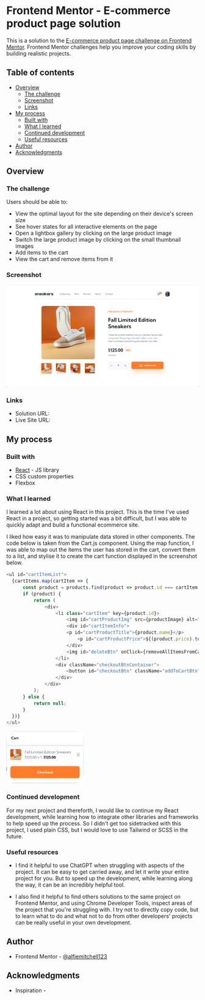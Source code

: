 # Frontend Mentor - E-commerce product page solution

This is a solution to the [E-commerce product page challenge on Frontend Mentor](https://www.frontendmentor.io/challenges/ecommerce-product-page-UPsZ9MJp6). Frontend Mentor challenges help you improve your coding skills by building realistic projects.

## Table of contents

- [Overview](#overview)
  - [The challenge](#the-challenge)
  - [Screenshot](#screenshot)
  - [Links](#links)
- [My process](#my-process)
  - [Built with](#built-with)
  - [What I learned](#what-i-learned)
  - [Continued development](#continued-development)
  - [Useful resources](#useful-resources)
- [Author](#author)
- [Acknowledgments](#acknowledgments)

## Overview

### The challenge

Users should be able to:

- View the optimal layout for the site depending on their device's screen size
- See hover states for all interactive elements on the page
- Open a lightbox gallery by clicking on the large product image
- Switch the large product image by clicking on the small thumbnail images
- Add items to the cart
- View the cart and remove items from it

### Screenshot

![](./design/screenshot.jpg)

### Links

- Solution URL: [](https://www.frontendmentor.io/solutions/ecommerce-product-page-with-react-cFHbwSVxxM)
- Live Site URL: [](https://alfiemitchell123.github.io/Ecommerce-Page/)

## My process

### Built with

- [React](https://reactjs.org/) - JS library
- CSS custom properties
- Flexbox

### What I learned

I learned a lot about using React in this project. This is the time I've used React in a project, so getting started was a bit difficult, but I was able to quickly adapt and build a functional ecommerce site.

I liked how easy it was to manipulate data stored in other components. The code below is taken from the Cart.js component. Using the map function, I was able to map out the items the user has stored in the cart, convert them to a list, and stylise it to create the cart function displayed in the screenshot below.

```js
<ul id="cartItemList">
  {cartItems.map(cartItem => {
      const product = products.find(product => product.id === cartItem.productId);
      if (product) {
          return (
              <div>
                  <li class="cartItem" key={product.id}>
                      <img id="cartProductImg" src={productImage} alt="Img" />
                      <div id="cartItemInfo">
                      <p id="cartProductTitle">{product.name}</p>
                          <p id="cartProductPrice">${(product.price).toFixed(2)} x {cartItem.quantity} <b>${(product.price * cartItem.quantity).toFixed(2)}</b></p>
                      </div>
                      <img id="deleteBtn" onClick={removeAllItemsFromCart} src={deleteIcon} alt="Delete" />
                  </li>
                  <div className="checkoutBtnContainer">
                      <button id="checkoutBtn" className="addToCartBtn">Checkout</button>
                  </div>
              </div>
          );
      } else {
          return null;
      }
  })}
</ul>
```

<img src="./design/cart_screenshot.jpg" alt="Cart Screenshot" style="border-radius: 20px;" width="40%" height="40%"/>

### Continued development

For my next project and thereforth, I would like to continue my React development, while learning how to integrate other libraries and frameworks to help speed up the process. So I didn't get too sidetracked with this project, I used plain CSS, but I would love to use Tailwind or SCSS in the future.

### Useful resources

- I find it helpful to use ChatGPT when struggling with aspects of the project. It can be easy to get carried away, and let it write your entire project for you. But to speed up the development, while learning along the way, it can be an incredibly helpful tool.

- I also find it helpful to find others solutions to the same project on Frontend Mentor, and using Chrome Developer Tools, inspect areas of the project that you're struggling with. I try not to directly copy code, but to learn what to do and what not to do from other developers' projects can be really useful in your own development.

## Author

- Frontend Mentor - [@alfiemitchell123](https://www.frontendmentor.io/profile/alfiemitchell123)

## Acknowledgments

- Inspiration - [](https://www.frontendmentor.io/solutions/ecommerce-product-page-using-react-VYvuqIydra)
                [](https://github.com/SaraMajeed/ecommerce-product-page)